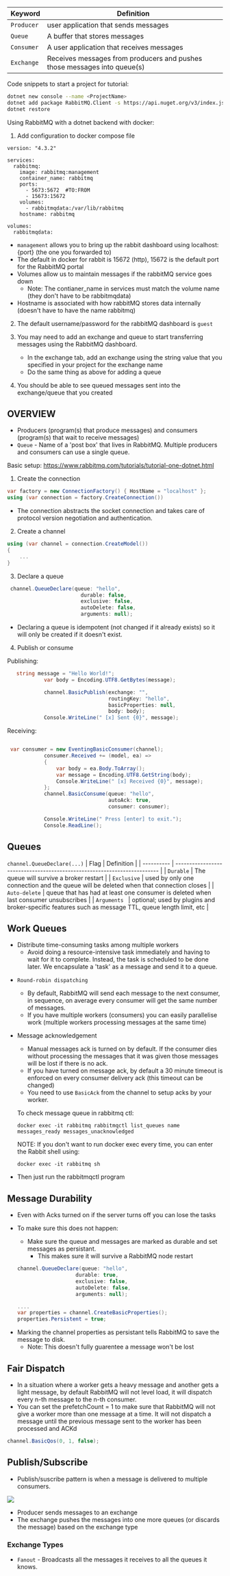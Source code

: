 | Keyword    | Definition                                                               |
| ---------- | ------------------------------------------------------------------------ |
| `Producer` | user application that sends messages                                     |
| `Queue`    | A buffer that stores messages                                            |
| `Consumer` | A user application that receives messages                                |
| `Exchange` | Receives messages from producers and pushes those messages into queue(s) |

Code snippets to start a project for tutorial:

```bash
dotnet new console --name <ProjectName>
dotnet add package RabbitMQ.Client -s https://api.nuget.org/v3/index.json
dotnet restore
```

Using RabbitMQ with a dotnet backend with docker:

1. Add configuration to docker compose file

```docker
version: "4.3.2"

services:
  rabbitmq:
    image: rabbitmq:management
    container_name: rabbitmq
    ports:
      - 5673:5672  #TO:FROM
      - 15673:15672
    volumes:
      - rabbitmqdata:/var/lib/rabbitmq
    hostname: rabbitmq

volumes:
  rabbitmqdata:

```

- `management` allows you to bring up the rabbit dashboard using localhost:{port} (the one you forwarded to)
- The default in docker for rabbit is 15672 (http), 15672 is the default port for the RabbitMQ portal
- Volumes allow us to maintain messages if the rabbitMQ service goes down
  - Note: The contianer_name in services must match the volume name (they don't have to be rabbitmqdata)
- Hostname is associated with how rabbitMQ stores data internally (doesn't have to have the name rabbitmq)

2. The default username/password for the rabbitMQ dashboard is `guest`

3. You may need to add an exchange and queue to start transferring messages using the RabbitMQ dashboard.
   - In the exchange tab, add an exchange using the string value that you specified in your project for the exchange name
   - Do the same thing as above for adding a queue
4. You should be able to see queued messages sent into the exchange/queue that you created

## OVERVIEW

- Producers (program(s) that produce messages) and consumers (program(s) that wait to receive messages)
- `Queue` - Name of a 'post box' that lives in RabbitMQ. Multiple producers and consumers can use a single queue.

Basic setup: https://www.rabbitmq.com/tutorials/tutorial-one-dotnet.html

1. Create the connection

```csharp
var factory = new ConnectionFactory() { HostName = "localhost" };
using (var connection = factory.CreateConnection())
```

- The connection abstracts the socket connection and takes care of protocol version negotiation and authentication.

2. Create a channel

```csharp
using (var channel = connection.CreateModel())
{
    ...
}
```

3. Declare a queue

```csharp
 channel.QueueDeclare(queue: "hello",
                        durable: false,
                        exclusive: false,
                        autoDelete: false,
                        arguments: null);
```

- Declaring a queue is idempotent (not changed if it already exists) so it will only be created if it doesn't exist.

4. Publish or consume

Publishing:

```csharp
   string message = "Hello World!";
            var body = Encoding.UTF8.GetBytes(message);

            channel.BasicPublish(exchange: "",
                                 routingKey: "hello",
                                 basicProperties: null,
                                 body: body);
            Console.WriteLine(" [x] Sent {0}", message);
```

Receiving:

```csharp

 var consumer = new EventingBasicConsumer(channel);
            consumer.Received += (model, ea) =>
            {
                var body = ea.Body.ToArray();
                var message = Encoding.UTF8.GetString(body);
                Console.WriteLine(" [x] Received {0}", message);
            };
            channel.BasicConsume(queue: "hello",
                                 autoAck: true,
                                 consumer: consumer);

            Console.WriteLine(" Press [enter] to exit.");
            Console.ReadLine();
```

## Queues

`channel.QueueDeclare(...)`
| Flag | Definition |
| ---------- | ------------------------------------------------------------------------ |
| `Durable` | The queue will survive a broker restart |
| `Exclusive` | used by only one connection and the queue will be deleted when that connection closes |
| `Auto-delete` | queue that has had at least one consumer is deleted when last consumer unsubscribes |
| `Arguments ` | optional; used by plugins and broker-specific features such as message TTL, queue length limit, etc |

## Work Queues

- Distribute time-consuming tasks among multiple workers
  - Avoid doing a resource-intensive task immediately and having to wait for it to complete. Instead, the task is scheduled to be done later. We encapsulate a 'task' as a message and send it to a queue.

* `Round-robin dispatching`

  - By default, RabbitMQ will send each message to the next consumer, in sequence, on average every consumer will get the same number of messages.
  - If you have multiple workers (consumers) you can easily parallelise work (multiple workers processing messages at the same time)

* Message acknowledgement

  - Manual messages ack is turned on by default. If the consumer dies without processing the messages that it was given those messages will be lost if there is no ack.
  - If you have turned on message ack, by default a 30 minute timeout is enforced on every consumer delivery ack (this timeout can be changed)
  - You need to use `BasicAck` from the channel to setup acks by your worker.

  To check message queue in rabbitmq ctl:

  ```shell
  docker exec -it rabbitmq rabbitmqctl list_queues name messages_ready messages_unacknowledged
  ```

  NOTE: If you don't want to run docker exec every time, you can enter the Rabbit shell using:

  ```shell
  docker exec -it rabbitmq sh
  ```

* Then just run the rabbitmqctl program

## Message Durability

- Even with Acks turned on if the server turns off you can lose the tasks
- To make sure this does not happen:

  - Make sure the queue and messages are marked as durable and set messages as persistant.
    - This makes sure it will survive a RabbitMQ node restart

  ```csharp
  channel.QueueDeclare(queue: "hello",
                     durable: true,
                     exclusive: false,
                     autoDelete: false,
                     arguments: null);

  ....
  var properties = channel.CreateBasicProperties();
  properties.Persistent = true;
  ```

* Marking the channel properties as persistant tells RabbitMQ to save the message to disk.
  - Note: This doesn't fully guarentee a message won't be lost

## Fair Dispatch

- In a situation where a worker gets a heavy message and another gets a light message, by default RabbitMQ will not level load, it will dispatch every n-th message to the n-th consumer.
- You can set the prefetchCount = 1 to make sure that RabbitMQ will not give a worker more than one message at a time. It will not dispatch a message until the previous message sent to the worker has been processed and ACKd

```csharp
channel.BasicQos(0, 1, false);
```

## Publish/Subscribe

- Publish/suscribe pattern is when a message is delivered to multiple consumers.

<img src="./../../images/rabbitmq.PNG">

- Producer sends messages to an exchange
- The exchange pushes the messages into one more queues (or discards the message) based on the exchange type

### Exchange Types

- `Fanout` - Broadcasts all the messages it receives to all the queues it knows.
